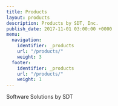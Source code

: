 ```yaml
---
title: Products
layout: products
description: Products by SDT, Inc.
publish_date: 2017-11-01 03:00:00 +0000
menu:
  navigation:
    identifier: _products
    url: "/products/"
    weight: 3
  footer:
    identifier: _products
    url: "/products/"
    weight: 1
---
```

Software Solutions by SDT